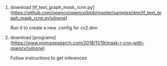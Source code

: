 1. download [tf_text_graph_mask_rcnn.py] (https://github.com/opencv/opencv/blob/master/samples/dnn/tf_text_graph_mask_rcnn.py\ulnone)

    Run it to create a new .config for cv2.dnn

2. download [programs] (https://www.pyimagesearch.com/2018/11/19/mask-r-cnn-with-opencv/\ulnone)

    Follow instructions to get inferences


